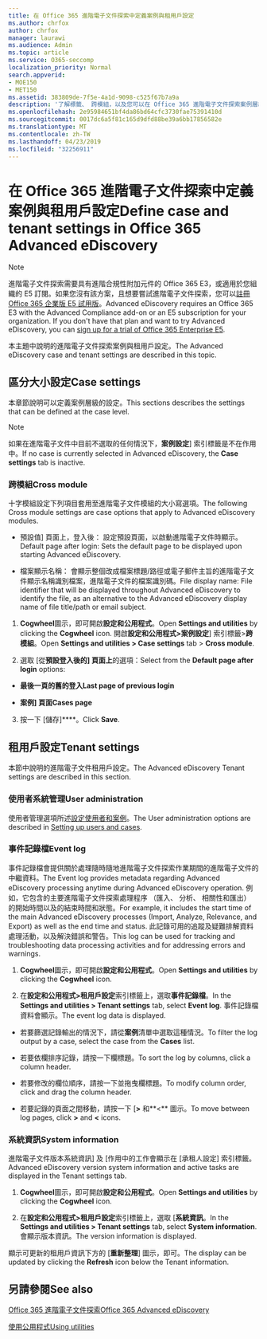 ```yaml
---
title: 在 Office 365 進階電子文件探索中定義案例與租用戶設定
ms.author: chrfox
author: chrfox
manager: laurawi
ms.audience: Admin
ms.topic: article
ms.service: O365-seccomp
localization_priority: Normal
search.appverid:
- MOE150
- MET150
ms.assetid: 383809de-7f5e-4a1d-9098-c525f67b7a9a
description: '了解標籤、 跨模組，以及您可以在 Office 365 進階電子文件探索案例層級定義的租用戶設定。  '
ms.openlocfilehash: 2e95984651bf4da86bd64cfc3730fae75391410d
ms.sourcegitcommit: 0017dc6a5f81c165d9dfd88be39a6bb17856582e
ms.translationtype: MT
ms.contentlocale: zh-TW
ms.lasthandoff: 04/23/2019
ms.locfileid: "32256911"
---
```

# <a name="define-case-and-tenant-settings-in-office-365-advanced-ediscovery"></a><span data-ttu-id="0f943-103">在 Office 365 進階電子文件探索中定義案例與租用戶設定</span><span class="sxs-lookup"><span data-stu-id="0f943-103">Define case and tenant settings in Office 365 Advanced eDiscovery</span></span>

> [!NOTE]
> <span data-ttu-id="0f943-p101">進階電子文件探索需要具有進階合規性附加元件的 Office 365 E3，或適用於您組織的 E5 訂閱。如果您沒有該方案，且想要嘗試進階電子文件探索，您可以[註冊 Office 365 企業版 E5 試用版](https://go.microsoft.com/fwlink/p/?LinkID=698279)。</span><span class="sxs-lookup"><span data-stu-id="0f943-p101">Advanced eDiscovery requires an Office 365 E3 with the Advanced Compliance add-on or an E5 subscription for your organization. If you don't have that plan and want to try Advanced eDiscovery, you can [sign up for a trial of Office 365 Enterprise E5](https://go.microsoft.com/fwlink/p/?LinkID=698279).</span></span> 
  
<span data-ttu-id="0f943-106">本主題中說明的進階電子文件探索案例與租用戶設定。</span><span class="sxs-lookup"><span data-stu-id="0f943-106">The Advanced eDiscovery case and tenant settings are described in this topic.</span></span>
  
## <a name="case-settings"></a><span data-ttu-id="0f943-107">區分大小設定</span><span class="sxs-lookup"><span data-stu-id="0f943-107">Case settings</span></span>

<span data-ttu-id="0f943-108">本章節說明可以定義案例層級的設定。</span><span class="sxs-lookup"><span data-stu-id="0f943-108">This sections describes the settings that can be defined at the case level.</span></span>
  
> [!NOTE]
> <span data-ttu-id="0f943-109">如果在進階電子文件中目前不選取的任何情況下，**案例設定**] 索引標籤是不在作用中。</span><span class="sxs-lookup"><span data-stu-id="0f943-109">If no case is currently selected in Advanced eDiscovery, the **Case settings** tab is inactive.</span></span> 
  
### <a name="cross-module"></a><span data-ttu-id="0f943-110">跨模組</span><span class="sxs-lookup"><span data-stu-id="0f943-110">Cross module</span></span>

<span data-ttu-id="0f943-111">十字模組設定下列項目套用至進階電子文件模組的大小寫選項。</span><span class="sxs-lookup"><span data-stu-id="0f943-111">The following Cross module settings are case options that apply to Advanced eDiscovery modules.</span></span>
  
- <span data-ttu-id="0f943-112">預設值] 頁面上，登入後： 設定預設頁面，以啟動進階電子文件時顯示。</span><span class="sxs-lookup"><span data-stu-id="0f943-112">Default page after login: Sets the default page to be displayed upon starting Advanced eDiscovery.</span></span>
    
- <span data-ttu-id="0f943-113">檔案顯示名稱： 會顯示整個改成檔案標題/路徑或電子郵件主旨的進階電子文件顯示名稱識別檔案，進階電子文件的檔案識別碼。</span><span class="sxs-lookup"><span data-stu-id="0f943-113">File display name: File identifier that will be displayed throughout Advanced eDiscovery to identify the file, as an alternative to the Advanced eDiscovery display name of file title/path or email subject.</span></span>
    
1. <span data-ttu-id="0f943-114">**Cogwheel**圖示，即可開啟**設定和公用程式**。</span><span class="sxs-lookup"><span data-stu-id="0f943-114">Open **Settings and utilities** by clicking the **Cogwheel** icon.</span></span> <span data-ttu-id="0f943-115">開啟**設定和公用程式\>案例設定**] 索引標籤\>**跨模組**。</span><span class="sxs-lookup"><span data-stu-id="0f943-115">Open **Settings and utilities \> Case settings** tab \> **Cross module**.</span></span> 
    
2. <span data-ttu-id="0f943-116">選取 [從**預設登入後的] 頁面上**的選項：</span><span class="sxs-lookup"><span data-stu-id="0f943-116">Select from the **Default page after login** options:</span></span> 
    
  - <span data-ttu-id="0f943-117">**最後一頁的舊的登入**</span><span class="sxs-lookup"><span data-stu-id="0f943-117">**Last page of previous login**</span></span>
    
  - <span data-ttu-id="0f943-118">**案例] 頁面**</span><span class="sxs-lookup"><span data-stu-id="0f943-118">**Cases page**</span></span>
    
3. <span data-ttu-id="0f943-119">按一下 [儲存]\*\*\*\*。</span><span class="sxs-lookup"><span data-stu-id="0f943-119">Click **Save**.</span></span>
    
## <a name="tenant-settings"></a><span data-ttu-id="0f943-120">租用戶設定</span><span class="sxs-lookup"><span data-stu-id="0f943-120">Tenant settings</span></span>

<span data-ttu-id="0f943-121">本節中說明的進階電子文件租用戶設定。</span><span class="sxs-lookup"><span data-stu-id="0f943-121">The Advanced eDiscovery Tenant settings are described in this section.</span></span>
  
### <a name="user-administration"></a><span data-ttu-id="0f943-122">使用者系統管理</span><span class="sxs-lookup"><span data-stu-id="0f943-122">User administration</span></span>

<span data-ttu-id="0f943-123">使用者管理選項所述[設定使用者和案例](set-up-users-and-cases-in-advanced-ediscovery.md)。</span><span class="sxs-lookup"><span data-stu-id="0f943-123">The User administration options are described in [Setting up users and cases](set-up-users-and-cases-in-advanced-ediscovery.md).</span></span>
  
### <a name="event-log"></a><span data-ttu-id="0f943-124">事件記錄檔</span><span class="sxs-lookup"><span data-stu-id="0f943-124">Event log</span></span>

<span data-ttu-id="0f943-125">事件記錄檔會提供關於處理隨時隨地進階電子文件探索作業期間的進階電子文件的中繼資料。</span><span class="sxs-lookup"><span data-stu-id="0f943-125">The Event log provides metadata regarding Advanced eDiscovery processing anytime during Advanced eDiscovery operation.</span></span> <span data-ttu-id="0f943-126">例如，它包含的主要進階電子文件探索處理程序 （匯入、 分析、 相關性和匯出） 的開始時間以及的結束時間和狀態。</span><span class="sxs-lookup"><span data-stu-id="0f943-126">For example, it includes the start time of the main Advanced eDiscovery processes (Import, Analyze, Relevance, and Export) as well as the end time and status.</span></span> <span data-ttu-id="0f943-127">此記錄可用的追蹤及疑難排解資料處理活動，以及解決錯誤和警告。</span><span class="sxs-lookup"><span data-stu-id="0f943-127">This log can be used for tracking and troubleshooting data processing activities and for addressing errors and warnings.</span></span>
  
1. <span data-ttu-id="0f943-128">**Cogwheel**圖示，即可開啟**設定和公用程式**。</span><span class="sxs-lookup"><span data-stu-id="0f943-128">Open **Settings and utilities** by clicking the **Cogwheel** icon.</span></span> 
    
2. <span data-ttu-id="0f943-129">在**設定和公用程式\>租用戶設定**索引標籤上，選取**事件記錄檔**。</span><span class="sxs-lookup"><span data-stu-id="0f943-129">In the **Settings and utilities \> Tenant settings** tab, select **Event log**.</span></span> <span data-ttu-id="0f943-130">事件記錄檔資料會顯示。</span><span class="sxs-lookup"><span data-stu-id="0f943-130">The event log data is displayed.</span></span>
    
  - <span data-ttu-id="0f943-131">若要篩選記錄輸出的情況下，請從**案例**清單中選取這種情況。</span><span class="sxs-lookup"><span data-stu-id="0f943-131">To filter the log output by a case, select the case from the **Cases** list.</span></span> 
    
  - <span data-ttu-id="0f943-132">若要依欄排序記錄，請按一下欄標題。</span><span class="sxs-lookup"><span data-stu-id="0f943-132">To sort the log by columns, click a column header.</span></span> 
    
  - <span data-ttu-id="0f943-133">若要修改的欄位順序，請按一下並拖曳欄標題。</span><span class="sxs-lookup"><span data-stu-id="0f943-133">To modify column order, click and drag the column header.</span></span>
    
  - <span data-ttu-id="0f943-134">若要記錄的頁面之間移動，請按一下 [**\>** 和**\<** 圖示。</span><span class="sxs-lookup"><span data-stu-id="0f943-134">To move between log pages, click **\>** and **\<** icons.</span></span> 
    
### <a name="system-information"></a><span data-ttu-id="0f943-135">系統資訊</span><span class="sxs-lookup"><span data-stu-id="0f943-135">System information</span></span>

<span data-ttu-id="0f943-136">進階電子文件版本系統資訊] 及 [作用中的工作會顯示在 [承租人設定] 索引標籤。</span><span class="sxs-lookup"><span data-stu-id="0f943-136">Advanced eDiscovery version system information and active tasks are displayed in the Tenant settings tab.</span></span>
  
1. <span data-ttu-id="0f943-137">**Cogwheel**圖示，即可開啟**設定和公用程式**。</span><span class="sxs-lookup"><span data-stu-id="0f943-137">Open **Settings and utilities** by clicking the **Cogwheel** icon.</span></span> 
    
2. <span data-ttu-id="0f943-138">在**設定和公用程式\>租用戶設定**索引標籤上，選取 [**系統資訊**。</span><span class="sxs-lookup"><span data-stu-id="0f943-138">In the **Settings and utilities \> Tenant settings** tab, select **System information**.</span></span> <span data-ttu-id="0f943-139">會顯示版本資訊。</span><span class="sxs-lookup"><span data-stu-id="0f943-139">The version information is displayed.</span></span>
    
<span data-ttu-id="0f943-140">顯示可更新的租用戶資訊下方的 [**重新整理**] 圖示，即可。</span><span class="sxs-lookup"><span data-stu-id="0f943-140">The display can be updated by clicking the **Refresh** icon below the Tenant information.</span></span> 
  
## <a name="see-also"></a><span data-ttu-id="0f943-141">另請參閱</span><span class="sxs-lookup"><span data-stu-id="0f943-141">See also</span></span>

[<span data-ttu-id="0f943-142">Office 365 進階電子文件探索</span><span class="sxs-lookup"><span data-stu-id="0f943-142">Office 365 Advanced eDiscovery</span></span>](office-365-advanced-ediscovery.md)
  
[<span data-ttu-id="0f943-143">使用公用程式</span><span class="sxs-lookup"><span data-stu-id="0f943-143">Using utilities</span></span>](use-advanced-ediscovery-utilities.md)


